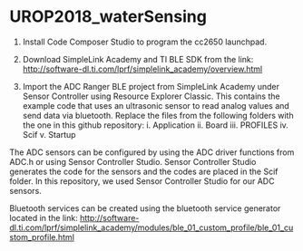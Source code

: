 # UROP2018_waterSensing

1. Install Code Composer Studio to program the cc2650 launchpad.

2. Download SimpleLink Academy and TI BLE SDK from the link:
http://software-dl.ti.com/lprf/simplelink_academy/overview.html

3. Import the ADC Ranger BLE project from SimpleLink Academy under Sensor Controller using Resource Explorer Classic. This contains the example code that uses an ultrasonic sensor to read analog values and send data via bluetooth. Replace the files from the following folders with the one in this github repository:
  i. Application
  ii. Board
  iii. PROFILES
  iv. Scif
  v. Startup

The ADC sensors can be configured by using the ADC driver functions from ADC.h or using Sensor Controller Studio. Sensor Controller Studio generates the code for the sensors and the codes are placed in the Scif folder. In this repository, we used Sensor Controller Studio for our ADC sensors. 

Bluetooth services can be created using the bluetooth service generator located in the link:
http://software-dl.ti.com/lprf/simplelink_academy/modules/ble_01_custom_profile/ble_01_custom_profile.html
